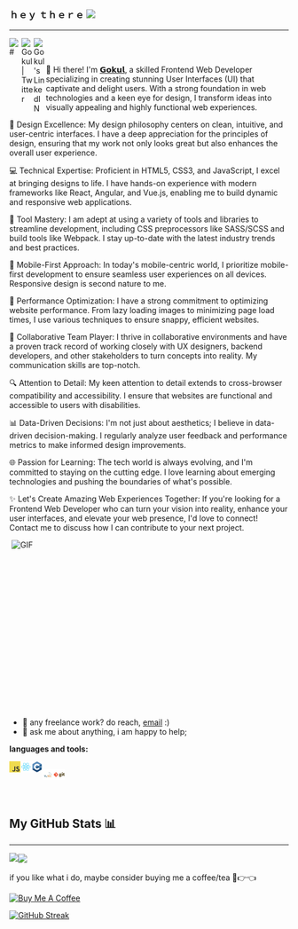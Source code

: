 ###     ｈｅｙ ｔｈｅｒｅ <img src="https://media.giphy.com/media/hvRJCLFzcasrR4ia7z/giphy.gif" width="25px">
<hr>
<a href="https://discord.gg/XTW52Kt">
  <img align="left" alt="#" width="22px" src="https://www.svgrepo.com/show/353655/discord-icon.svg" />
</a>
<a href="https://twitter.com/darksied43?t=gF1ECM2BqfQ5k4F5ZiHVKQ&s=09">
  <img align="left" alt="Gokul | Twitter" width="22px" src="https://www.svgrepo.com/show/475689/twitter-color.svg" />
</a>
<a href="https://www.linkedin.com/in/gokul-s-89120b209">
  <img align="left" alt="Gokul's LinkedIN" width="22px" src="https://www.svgrepo.com/show/475661/linkedin-color.svg" />
</a>
<!-- <a href="https://open.spotify.com/user/31uk5jdahsniegc4v7wwieab3nwu">
  <img align="left" alt="Gokul's Spotify" width="22px" src="https://raw.githubusercontent.com/peterthehan/peterthehan/master/assets/spotify.svg" />
</a> -->



<br />
<br/>



👋 Hi there! I'm [𝗚𝗼𝗸𝘂𝗹](𝗵𝘁𝘁𝗽𝘀://𝗴𝗼𝗸𝘂𝗹𝘀-𝗴𝗶𝘁.𝗴𝗶𝘁𝗵𝘂𝗯.𝗶𝗼/𝗣𝗼𝗿𝘁𝗳𝗼𝗹𝗶𝗼-𝗖𝗩/), a skilled Frontend Web Developer specializing in creating stunning User Interfaces (UI) that captivate and delight users. With a strong foundation in web technologies and a keen eye for design, I transform ideas into visually appealing and highly functional web experiences.

🎨 Design Excellence: My design philosophy centers on clean, intuitive, and user-centric interfaces. I have a deep appreciation for the principles of design, ensuring that my work not only looks great but also enhances the overall user experience.

💻 Technical Expertise: Proficient in HTML5, CSS3, and JavaScript, I excel at bringing designs to life. I have hands-on experience with modern frameworks like React, Angular, and Vue.js, enabling me to build dynamic and responsive web applications.

🧰 Tool Mastery: I am adept at using a variety of tools and libraries to streamline development, including CSS preprocessors like SASS/SCSS and build tools like Webpack. I stay up-to-date with the latest industry trends and best practices.

📱 Mobile-First Approach: In today's mobile-centric world, I prioritize mobile-first development to ensure seamless user experiences on all devices. Responsive design is second nature to me.

🚀 Performance Optimization: I have a strong commitment to optimizing website performance. From lazy loading images to minimizing page load times, I use various techniques to ensure snappy, efficient websites.

🤝 Collaborative Team Player: I thrive in collaborative environments and have a proven track record of working closely with UX designers, backend developers, and other stakeholders to turn concepts into reality. My communication skills are top-notch.

🔍 Attention to Detail: My keen attention to detail extends to cross-browser compatibility and accessibility. I ensure that websites are functional and accessible to users with disabilities.

📊 Data-Driven Decisions: I'm not just about aesthetics; I believe in data-driven decision-making. I regularly analyze user feedback and performance metrics to make informed design improvements.

🌐 Passion for Learning: The tech world is always evolving, and I'm committed to staying on the cutting edge. I love learning about emerging technologies and pushing the boundaries of what's possible.

✨ Let's Create Amazing Web Experiences Together: If you're looking for a Frontend Web Developer who can turn your vision into reality, enhance your user interfaces, and elevate your web presence, I'd love to connect! Contact me to discuss how I can contribute to your next project.




  <img align="right" alt="GIF" src="https://cdn.dribbble.com/users/1292677/screenshots/6139167/media/fcf7fd0c619bb87706533079240915f3.gif" width="500" height="320" />
  
- 💼 any freelance work? do reach, [email](mailto:gokul.kumarrs68@gmail.com) :)
- 💬 ask me about anything, i am happy to help;

**languages and tools:**  
<div style="display: flex;">
<code><img height="20" src="https://raw.githubusercontent.com/github/explore/80688e429a7d4ef2fca1e82350fe8e3517d3494d/topics/javascript/javascript.png"></code>
<!-- <code><img height="20" src="https://raw.githubusercontent.com/github/explore/80688e429a7d4ef2fca1e82350fe8e3517d3494d/topics/vue/vue.png"></code> -->
<code><img height="20" src="https://raw.githubusercontent.com/github/explore/80688e429a7d4ef2fca1e82350fe8e3517d3494d/topics/react/react.png"></code>
<!-- <code><img height="20" src="https://raw.githubusercontent.com/github/explore/5c058a388828bb5fde0bcafd4bc867b5bb3f26f3/topics/graphql/graphql.png"></code> -->
<!-- <code><img height="20" src="https://raw.githubusercontent.com/github/explore/80688e429a7d4ef2fca1e82350fe8e3517d3494d/topics/nodejs/nodejs.png"></code> -->
<code><img height="20" src="https://raw.githubusercontent.com/github/explore/80688e429a7d4ef2fca1e82350fe8e3517d3494d/topics/cpp/cpp.png"></code>


<code><img height="20" src="https://raw.githubusercontent.com/github/explore/80688e429a7d4ef2fca1e82350fe8e3517d3494d/topics/mysql/mysql.png"></code>

<!-- <code><img height="20" src="https://raw.githubusercontent.com/github/explore/80688e429a7d4ef2fca1e82350fe8e3517d3494d/topics/firebase/firebase.png"></code> -->
<code><img height="20" src="https://raw.githubusercontent.com/github/explore/80688e429a7d4ef2fca1e82350fe8e3517d3494d/topics/git/git.png"></code>

</div>
</br>

## My GitHub Stats 📊
<hr>
<a href="https://github.com/gokuls-git/github-readme-stats">
  <img align="left" src="https://github-readme-stats.vercel.app/api?username=gokuls-git&count_private=true&show_icons=true&theme=radical" />
</a>
<a href="https://github.com/gokuls-git/convoychat">
  <img align="center" src="https://github-readme-stats.vercel.app/api/top-langs/?username=gokuls-git" />
</a>
</br>
</br>
if you like what i do, maybe consider buying me a coffee/tea 🥺👉👈

<a href="https://www.buymeacoffee.com/gokulsgit" target="_blank"><img src="https://cdn.buymeacoffee.com/buttons/v2/default-red.png" alt="Buy Me A Coffee" width="150" ></a>





<!-- 📈 my github stats -->

[![GitHub Streak](https://github-readme-streak-stats.herokuapp.com/?user=gokuls-git)](https://git.io/streak-stats) 




